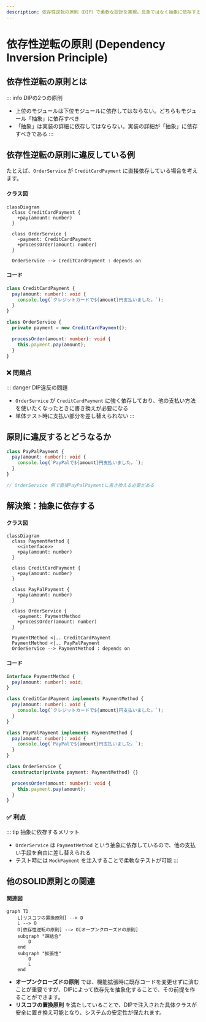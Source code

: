 ```yaml
---
description: 依存性逆転の原則（DIP）で柔軟な設計を実現。具象ではなく抽象に依存することで、テスト容易性と拡張性を両立するTypeScript設計パターンを解説。
---
```

# 依存性逆転の原則 (Dependency Inversion Principle)

## 依存性逆転の原則とは

::: info DIPの2つの原則
- 上位のモジュールは下位モジュールに依存してはならない。どちらもモジュール「抽象」に依存すべき
- 「抽象」は実装の詳細に依存してはならない。実装の詳細が「抽象」に依存すべきである
:::

## 依存性逆転の原則に違反している例

たとえば、`OrderService` が `CreditCardPayment` に直接依存している場合を考えます。

#### クラス図

```mermaid
classDiagram
  class CreditCardPayment {
    +pay(amount: number)
  }

  class OrderService {
    -payment: CreditCardPayment
    +processOrder(amount: number)
  }

  OrderService --> CreditCardPayment : depends on
```

#### コード
```ts
class CreditCardPayment {
  pay(amount: number): void {
    console.log(`クレジットカードで${amount}円支払いました。`);
  }
}

class OrderService {
  private payment = new CreditCardPayment();

  processOrder(amount: number): void {
    this.payment.pay(amount);
  }
}
```


### ❌ 問題点

::: danger DIP違反の問題
- `OrderService` が `CreditCardPayment` に強く依存しており、他の支払い方法を使いたくなったときに書き換えが必要になる
- 単体テスト時に支払い部分を差し替えられない
:::

## 原則に違反するとどうなるか

```ts
class PayPalPayment {
  pay(amount: number): void {
    console.log(`PayPalで${amount}円支払いました。`);
  }
}

// OrderService 側で直接PayPalPaymentに書き換える必要がある
```

## 解決策：抽象に依存する


#### クラス図

```mermaid
classDiagram
  class PaymentMethod {
    <<interface>>
    +pay(amount: number)
  }

  class CreditCardPayment {
    +pay(amount: number)
  }

  class PayPalPayment {
    +pay(amount: number)
  }

  class OrderService {
    -payment: PaymentMethod
    +processOrder(amount: number)
  }

  PaymentMethod <|.. CreditCardPayment
  PaymentMethod <|.. PayPalPayment
  OrderService --> PaymentMethod : depends on
```

#### コード
```ts
interface PaymentMethod {
  pay(amount: number): void;
}

class CreditCardPayment implements PaymentMethod {
  pay(amount: number): void {
    console.log(`クレジットカードで${amount}円支払いました。`);
  }
}

class PayPalPayment implements PaymentMethod {
  pay(amount: number): void {
    console.log(`PayPalで${amount}円支払いました。`);
  }
}

class OrderService {
  constructor(private payment: PaymentMethod) {}

  processOrder(amount: number): void {
    this.payment.pay(amount);
  }
}
```

### ✅ 利点

::: tip 抽象に依存するメリット
- `OrderService` は `PaymentMethod` という抽象に依存しているので、他の支払い手段を自由に差し替えられる
- テスト時には `MockPayment` を注入することで柔軟なテストが可能
:::

## 他のSOLID原則との関連

#### 関連図

```mermaid
graph TD
    L[リスコフの置換原則] --> D
    L --> O
    D[依存性逆転の原則] --> O[オープンクローズドの原則]
    subgraph "疎結合"
        D
    end
    subgraph "拡張性"
        O
        L
    end
```

- **オープンクローズドの原則** では、機能拡張時に既存コードを変更せずに済むことが重要ですが、DIPによって依存先を抽象化することで、その前提を作ることができます。
- **リスコフの置換原則** を満たしていることで、DIPで注入された具体クラスが安全に置き換え可能となり、システムの安定性が保たれます。